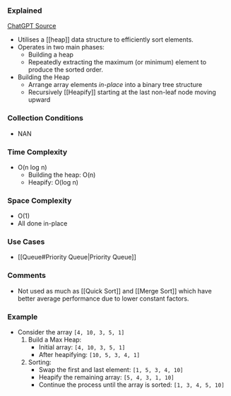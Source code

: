 ### Explained
[ChatGPT Source](https://chatgpt.com/c/23e07a28-fdc0-4a03-831c-db8179b707dc)
- Utilises a [[heap]] data structure to efficiently sort elements.
- Operates in two main phases: 
	- Building a heap
	- Repeatedly extracting the maximum (or minimum) element to produce the sorted order.
- Building the Heap
	- Arrange array elements *in-place* into a binary tree structure
	- Recursively [[Heapify]] starting at the last non-leaf node moving upward

### Collection Conditions
- NAN

### Time Complexity
- O(n log n)
	- Building the heap: O(n)
	- Heapify: O(log n)

### Space Complexity
- O(1)
- All done in-place

### Use Cases
- [[Queue#Priority Queue|Priority Queue]]

### Comments
- Not used as much as [[Quick Sort]] and [[Merge Sort]] which have better average performance due to lower constant factors.

### Example
- Consider the array `[4, 10, 3, 5, 1]`
	1. Build a Max Heap:
		- Initial array: `[4, 10, 3, 5, 1]`
		- After heapifying: `[10, 5, 3, 4, 1]`
	2. Sorting:
		- Swap the first and last element: `[1, 5, 3, 4, 10]`
		- Heapify the remaining array: `[5, 4, 3, 1, 10]`
		- Continue the process until the array is sorted: `[1, 3, 4, 5, 10]`